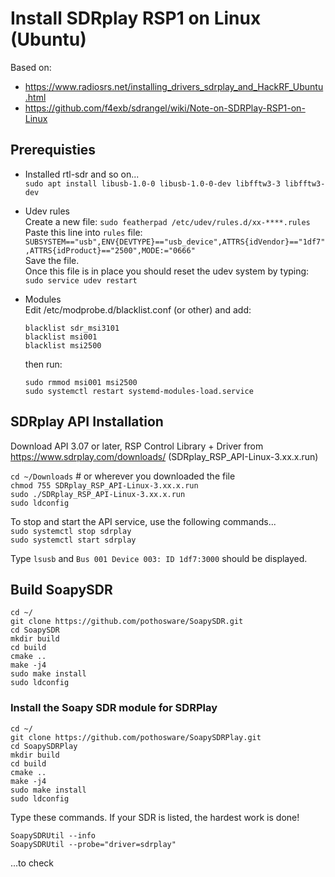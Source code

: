 # Install SDRplay RSP1 on Linux (Ubuntu)

Based on:
- https://www.radiosrs.net/installing_drivers_sdrplay_and_HackRF_Ubuntu.html
- https://github.com/f4exb/sdrangel/wiki/Note-on-SDRPlay-RSP1-on-Linux

## Prerequisties
- Installed rtl-sdr and so on...  
`sudo apt install libusb-1.0-0 libusb-1.0-0-dev libfftw3-3 libfftw3-dev`

- Udev rules  
Create a new file:
`sudo featherpad /etc/udev/rules.d/xx-****.rules`  
Paste this line into `rules` file:
`SUBSYSTEM=="usb",ENV{DEVTYPE}=="usb_device",ATTRS{idVendor}=="1df7",ATTRS{idProduct}=="2500",MODE:="0666"`  
Save the file.  
Once this file is in place you should reset the udev system by typing:  
`sudo service udev restart`

- Modules  
Edit /etc/modprobe.d/blacklist.conf (or other) and add:  
    ```
    blacklist sdr_msi3101
    blacklist msi001
    blacklist msi2500
    ```
    then run:
    ```
    sudo rmmod msi001 msi2500
    sudo systemctl restart systemd-modules-load.service
    ```

## SDRplay API Installation
Download API 3.07 or later, RSP Control Library + Driver from https://www.sdrplay.com/downloads/ (SDRplay_RSP_API-Linux-3.xx.x.run)

`cd ~/Downloads` # or wherever you downloaded the file  
`chmod 755 SDRplay_RSP_API-Linux-3.xx.x.run`  
`sudo ./SDRplay_RSP_API-Linux-3.xx.x.run`  
`sudo ldconfig`  

To stop and start the API service, use the following commands...  
`sudo systemctl stop sdrplay`  
`sudo systemctl start sdrplay`  

Type `lsusb` and `Bus 001 Device 003: ID 1df7:3000` should be displayed.


## Build SoapySDR
```
cd ~/
git clone https://github.com/pothosware/SoapySDR.git
cd SoapySDR
mkdir build
cd build
cmake ..
make -j4
sudo make install
sudo ldconfig
```
### Install the Soapy SDR module for SDRPlay
```
cd ~/
git clone https://github.com/pothosware/SoapySDRPlay.git
cd SoapySDRPlay
mkdir build
cd build
cmake ..
make -j4
sudo make install
sudo ldconfig
```
Type these commands. If your SDR is listed, the hardest work is done!
```
SoapySDRUtil --info
SoapySDRUtil --probe="driver=sdrplay"
```
...to check 
